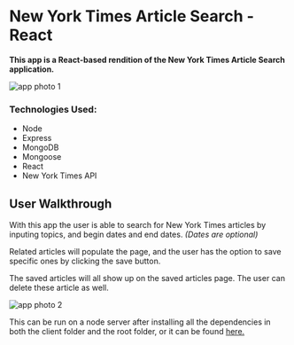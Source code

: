 # New York Times Article Search - React

**This app is a React-based rendition of the New York Times Article Search application.**

![app photo 1](https://raw.githubusercontent.com/ColeSantiago/nytreact/master/src/readme-1.png)

### Technologies Used:
* Node
* Express
* MongoDB
* Mongoose
* React
* New York Times API

## User Walkthrough

With this app the user is able to search for New York Times articles by inputing topics, and begin dates and end dates. *(Dates are optional)*

Related articles will populate the page, and the user has the option to save specific ones by clicking the save button.

The saved articles will all show up on the saved articles page. The user can delete these article as well.

![app photo 2](https://raw.githubusercontent.com/ColeSantiago/nytreact/master/src/readme-2.png)

This can be run on a node server after installing all the dependencies in both the client folder and the root folder, or it can be found [here.](https://nytreact-colesantiago.herokuapp.com/)